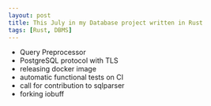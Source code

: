 ```yaml
---
layout: post
title: This July in my Database project written in Rust
tags: [Rust, DBMS]
---
```


 * Query Preprocessor
 * PostgreSQL protocol with TLS
 * releasing docker image
 * automatic functional tests on CI
 * call for contribution to sqlparser
 * forking iobuff
